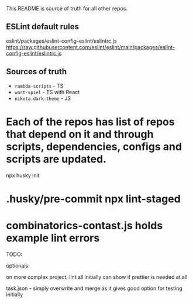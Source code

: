 This README is source of truth for all other repos.

## ESLint default rules

eslint/packages/eslint-config-eslint/eslintrc.js
https://raw.githubusercontent.com/eslint/eslint/main/packages/eslint-config-eslint/eslintrc.js

## Sources of truth

- `rambda-scripts` - TS
- `wort-spiel` - TS with React
- `niketa-dark-theme` - JS

Each of the repos has list of repos that depend on it and through scripts, dependencies, configs and scripts are updated.
===
npx husky init

.husky/pre-commit
npx lint-staged
===
combinatorics-contast.js holds example lint errors
===
TODO:

optionals:

on more complex project, lint all initially can show if prettier is needed at all

task.json - simply overwrite and merge as it gives good option for testing initially
